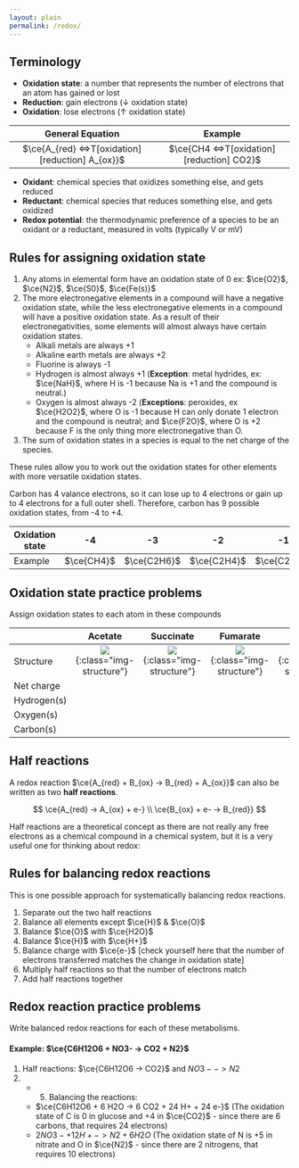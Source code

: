 ```yaml
---
layout: plain
permalink: /redox/
---
```


## Terminology

 - **Oxidation state**: a number that represents the number of electrons that an atom has gained or lost
 - **Reduction**: gain electrons (↓ oxidation state)
 - **Oxidation**: lose electrons (↑ oxidation state)


|                       General Equation                        |                        Example                         |
|:-------------------------------------------------------------:|:------------------------------------------------------:|
| $\ce{A_{red} <=>T[oxidation][reduction] A_{ox}}$ | $\ce{CH4 <=>T[oxidation][reduction] CO2}$ |

 - **Oxidant**: chemical species that oxidizes something else, and gets reduced
 - **Reductant**: chemical species that reduces something else, and gets oxidized
 - **Redox potential**: the thermodynamic preference of a species to be an oxidant or a reductant, measured in volts (typically V or mV)

## Rules for assigning oxidation state

1. Any atoms in elemental form have an oxidation state of 0 ex: $\ce{O2}$, $\ce{N2}$, $\ce{S0}$, $\ce{Fe(s)}$
2. The more electronegative elements in a compound will have a negative oxidation state, while the less electronegative elements in a compound will have a positive oxidation state. As a result of their electronegativities, some elements will almost always have certain oxidation states.
   - Alkali metals are always +1
   - Alkaline earth metals are always +2
   - Fluorine is always -1
   - Hydrogen is almost always +1 (**Exception**: metal hydrides, ex: $\ce{NaH}$, where H is -1 because Na is +1 and the compound is neutral.)
   - Oxygen is almost always -2 (**Exceptions**: peroxides, ex $\ce{H2O2}$, where O is -1 because H can only donate 1 electron and the compound is neutral; and $\ce{F2O}$, where O is +2 because F is the only thing more electronegative than O.
3. The sum of oxidation states in a species is equal to the net charge of the species.

These rules allow you to work out the oxidation states for other elements with more versatile oxidation states.

Carbon has 4 valance electrons, so it can lose up to 4 electrons or gain up to 4 electrons for a full outer shell. Therefore, carbon has 9 possible oxidation states, from -4 to +4.

| Oxidation state |     -4     |     -3      |     -2      |     -1      |      0      |      +1       |     +2      |     +3      |     +4     |
|-----------------|:----------:|:-----------:|:-----------:|:-----------:|:-----------:|:-------------:|:-----------:|:-----------:|:----------:|
| Example         | $\ce{CH4}$ | $\ce{C2H6}$ | $\ce{C2H4}$ | $\ce{C2H2}$ | $\ce{CH2O}$ | $\ce{C2H2O2}$ | $\ce{CHO2-}$ | $\ce{C2O4-}$ | $\ce{CO2}$ |


## Oxidation state practice problems

Assign oxidation states to each atom in these compounds

|             |                           **Acetate**                            |                           **Succinate**                            |                           **Fumarate**                            |                           **Ethanol**                            |
|-------------|:----------------------------------------------------------------:|:------------------------------------------------------------------:|:-----------------------------------------------------------------:|:----------------------------------------------------------------:|
| Structure   | ![](/materials/assets/redox_acetate.png){:class="img-structure"} | ![](/materials/assets/redox_succinate.png){:class="img-structure"} | ![](/materials/assets/redox_fumarate.png){:class="img-structure"} | ![](/materials/assets/redox_ethanol.png){:class="img-structure"} |
| Net charge  |                                                                  |                                                                    |                                                                   |                                                                  |
| Hydrogen(s) |                                                                  |                                                                    |                                                                   |                                                                  |
| Oxygen(s)   |                                                                  |                                                                    |                                                                   |                                                                  |
| Carbon(s)   |                                                                  |                                                                    |                                                                   |                                                                  |


## Half reactions

A redox reaction $\ce{A_{red} + B_{ox} -> B_{red} + A_{ox}}$ can also be written as two **half reactions**.

$$
\ce{A_{red} -> A_{ox} + e-} \\
\ce{B_{ox} + e- -> B_{red}}
$$

Half reactions are a theoretical concept as there are not really any free electrons as a chemical compound in a chemical system, but it is a very useful one for thinking about redox:

## Rules for balancing redox reactions

This is one possible approach for systematically balancing redox reactions.

1. Separate out the two half reactions
2. Balance all elements except $\ce{H}$ & $\ce{O}$
3. Balance $\ce{O}$ with $\ce{H2O}$
4. Balance $\ce{H}$ with $\ce{H+}$
5. Balance charge with $\ce{e-}$ [check yourself here that the number of electrons transferred matches the change in oxidation state]
6. Multiply half reactions so that the number of electrons match
7. Add half reactions together

## Redox reaction practice problems

Write balanced redox reactions for each of these metabolisms.

#### Example: $\ce{C6H12O6 + NO3- -> CO2 + N2}$

1. Half reactions: $\ce{C6H12O6 -> CO2}$ and $NO3- -> N2$
2. - 5. Balancing the reactions:
    - $\ce{C6H12O6 + 6 H2O -> 6 CO2 + 24 H+ + 24 e-}$ (The oxidation state of C is 0 in glucose and +4 in $\ce{CO2}$ - since there are 6 carbons, that requires 24 electrons)
    - $2 NO3- + 12 H+ -> N2 + 6 H2O$ (The oxidation state of N is +5 in nitrate and O in $\ce{N2}$ - since there are 2 nitrogens, that requires 10 electrons)
